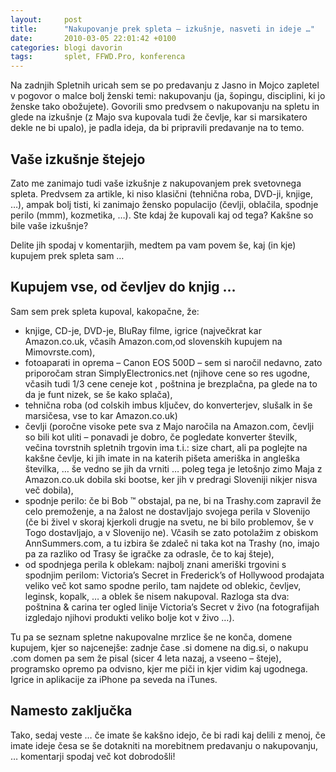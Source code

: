 ```yaml
---
layout:     post
title:      "Nakupovanje prek spleta – izkušnje, nasveti in ideje …"
date:       2010-03-05 22:01:42 +0100
categories: blogi davorin
tags:       splet, FFWD.Pro, konferenca
---
```


Na zadnjih Spletnih uricah sem se po predavanju z Jasno in Mojco zapletel v pogovor o malce bolj ženski temi: nakupovanju (ja, šopingu, disciplini, ki jo ženske tako obožujete). Govorili smo predvsem o nakupovanju na spletu in glede na izkušnje (z Majo sva kupovala tudi že čevlje, kar si marsikatero dekle ne bi upalo), je padla ideja, da bi pripravili predavanje na to temo.

## Vaše izkušnje štejejo

Zato me zanimajo tudi vaše izkušnje z nakupovanjem prek svetovnega spleta. Predvsem za artikle, ki niso klasični (tehnična roba, DVD-ji, knjige, …), ampak bolj tisti, ki zanimajo žensko populacijo (čevlji, oblačila, spodnje perilo (mmm), kozmetika, …). Ste kdaj že kupovali kaj od tega? Kakšne so bile vaše izkušnje?

Delite jih spodaj v komentarjih, medtem pa vam povem še, kaj (in kje) kupujem prek spleta sam …

## Kupujem vse, od čevljev do knjig …

Sam sem prek spleta kupoval, kakopačne, že:

* knjige, CD-je, DVD-je, BluRay filme, igrice (največkrat kar Amazon.co.uk, včasih Amazon.com,od slovenskih kupujem na Mimovrste.com),
* fotoaparati in oprema – Canon EOS 500D – sem si naročil nedavno, zato priporočam stran SimplyElectronics.net (njihove cene so res ugodne, včasih tudi 1/3 cene ceneje kot , poštnina je brezplačna, pa glede na to da je funt nizek, se še kako splača),
* tehnična roba (od colskih imbus ključev, do konverterjev, slušalk in še marsičesa, vse to kar Amazon.co.uk)
* čevlji (poročne visoke pete sva z Majo naročila na Amazon.com, čevlji so bili kot uliti – ponavadi je dobro, če pogledate konverter številk, večina tovrstnih spletnih trgovin ima t.i.: size chart, ali pa poglejte na kakšne čevlje, ki jih imate in na katerih pišeta ameriška in angleška številka, … še vedno se jih da vrniti … poleg tega je letošnjo zimo Maja z Amazon.co.uk dobila ski bootse, ker jih v predragi Sloveniji nikjer nisva več dobila),
* spodnje perilo: če bi Bob ™ obstajal, pa ne, bi na Trashy.com zapravil že celo premoženje, a na žalost ne dostavljajo svojega perila v Slovenijo (če bi živel v skoraj kjerkoli drugje na svetu, ne bi bilo problemov, še v Togo dostavljajo, a v Slovenijo ne). Včasih se zato potolažim z obiskom AnnSummers.com, a tu izbira še zdaleč ni taka kot na Trashy (no, imajo pa za razliko od Trasy še igračke za odrasle, če to kaj šteje),
* od spodnjega perila k oblekam: najbolj znani ameriški trgovini s spodnjim perilom: Victoria’s Secret in Frederick’s of Hollywood prodajata veliko več kot samo spodne perilo, tam najdete od oblekic, čevljev, leginsk, kopalk, … a oblek še nisem nakupoval. Razloga sta dva: poštnina & carina ter ogled linije Victoria’s Secret v živo (na fotografijah izgledajo njihovi produkti veliko bolje kot v živo …).

Tu pa se seznam spletne nakupovalne mrzlice še ne konča, domene kupujem, kjer so najcenejše: zadnje čase .si domene na dig.si, o nakupu .com domen pa sem že pisal (sicer 4 leta nazaj, a vseeno – šteje), programsko opremo pa odvisno, kjer me piči in kjer vidim kaj ugodnega. Igrice in aplikacije za iPhone pa seveda na iTunes.

## Namesto zaključka

Tako, sedaj veste … če imate še kakšno idejo, če bi radi kaj delili z menoj, če imate ideje česa se še dotakniti na morebitnem predavanju o nakupovanju, … komentarji spodaj več kot dobrodošli!